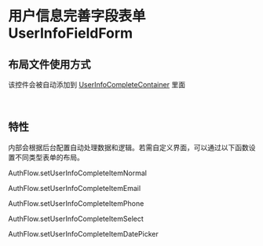 # 用户信息完善字段表单 UserInfoFieldForm

## 布局文件使用方式

该控件会被自动添加到 [UserInfoCompleteContainer](./hc_complete_container.md) 里面

<br>

## 特性

内部会根据后台配置自动处理数据和逻辑。若需自定义界面，可以通过以下函数设置不同类型表单的布局。

AuthFlow.setUserInfoCompleteItemNormal

AuthFlow.setUserInfoCompleteItemEmail

AuthFlow.setUserInfoCompleteItemPhone

AuthFlow.setUserInfoCompleteItemSelect

AuthFlow.setUserInfoCompleteItemDatePicker